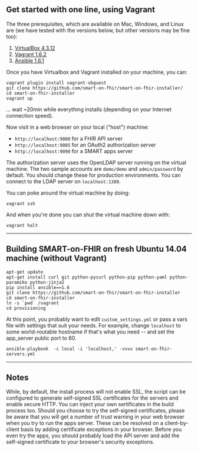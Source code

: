 ## Get started with one line, using Vagrant

The three prerequisites, which are available on Mac, Windows, and Linux 
are (we have tested with the versions below, but other versions may be fine too):

1. [VirtualBox 4.3.12](https://www.virtualbox.org/wiki/Downloads)
2. [Vagrant 1.6.2](http://www.vagrantup.com/downloads)
3. [Ansible 1.6.1](http://docs.ansible.com/intro_installation.html)

Once you have Virtualbox and Vagrant installed on your machine, you can:

```
vagrant plugin install vagrant-vbguest
git clone https://github.com/smart-on-fhir/smart-on-fhir-installer/
cd smart-on-fhir-installer
vagrant up
```

... wait ~20min while everything installs (depending on your Internet connection speed).

Now visit in a web browser on your local ("host") machine:

 * `http://localhost:9080`  for a FHIR API server
 * `http://localhost:9085`  for an OAuth2 authorization server
 * `http://localhost:9090`  for a SMART apps server

The authorization server uses the OpenLDAP server running on the virtual machine. 
The two sample accounts are `demo/demo` and `admin/password` by default. You should change
these for production environments. You can connect to the LDAP server on `localhost:1389`.

You can poke around the virtual machine by doing:

```
vagrant ssh
```

And when you're done you can shut the virtual machine down with:

```
vagrant halt
```

---

## Building SMART-on-FHIR on fresh Ubuntu 14.04 machine (without Vagrant)

```
apt-get update
apt-get install curl git python-pycurl python-pip python-yaml python-paramiko python-jinja2
pip install ansible==1.6
git clone https://github.com/smart-on-fhir/smart-on-fhir-installer
cd smart-on-fhir-installer
ln -s `pwd` /vagrant
cd provisioning
```

At this point, you probably want to edit `custom_settings.yml` or pass a
vars file with settings that suit your needs.  For example, change `localhost`
to some world-routable hostname if that's what you need -- and set the
app_server public port to 80.

```
ansible-playbook  -c local -i 'localhost,' -vvvv smart-on-fhir-servers.yml 
```

---

## Notes

While, by default, the install process will not enable SSL, 
the script can be configured to generate self-signed SSL certificates for the servers
and enable secure HTTP. You can inject your own sertificates in the build process too. Should you choose
to try the self-signed certificates, please be aware that you will get a number of trust warning in your
web browser when you try to run the apps server. These can be resolved on a client-by-client basis
by adding certificate exceptions in your browser. Before you even try the apps, you should probably load the
API server and add the self-signed certificate to your browser's security exceptions.
